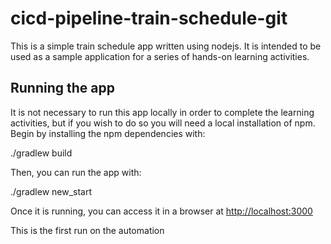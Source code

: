 # cicd-pipeline-train-schedule-git

This is a simple train schedule app written using nodejs. It is intended to be used as a sample application for a series of hands-on learning activities.

## Running the app

It is not necessary to run this app locally in order to complete the learning activities, but if you wish to do so you will need a local installation of npm. Begin by installing the npm dependencies with:

   ./gradlew build

Then, you can run the app with:

   ./gradlew new_start

Once it is running, you can access it in a browser at [http://localhost:3000](http://localhost:3000)

This is the first run on the automation
